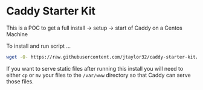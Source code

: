 Caddy Starter Kit
=====================

This is a POC to get a full install -> setup -> start of Caddy on a Centos Machine

To install and run script ...

```bash
wget -O- https://raw.githubusercontent.com/jtaylor32/caddy-starter-kit/master/centos.sh | bash
```

If you want to serve static files after running this install you will need to either `cp` or `mv` your files to the `/var/www` directory so that Caddy can serve those files.
